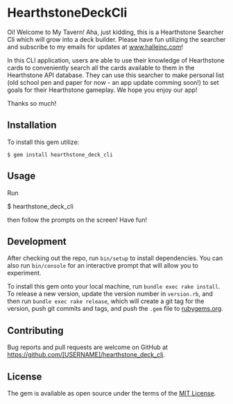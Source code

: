 # HearthstoneDeckCli

Oi! Welcome to My Tavern! Aha, just kidding, this is a Hearthstone Searcher Cli which will grow into a deck builder. Please have fun utilizing the searcher and subscribe to my emails for updates at www.halleinc.com! 

In this CLI application, users are able to use their knowledge of Hearthstone cards to conveniently search all the cards available to them in the Hearthstone API database. They can use this searcher to make personal list (old school pen and paper for now - an app update comming soon!) to set goals for their Hearthstone gameplay. We hope you enjoy our app!

Thanks so much!

## Installation

To install this gem utilize:

    $ gem install hearthstone_deck_cli

## Usage

Run

 $ hearthstone_deck_cli 


then follow the prompts on the screen! Have fun!

## Development

After checking out the repo, run `bin/setup` to install dependencies. You can also run `bin/console` for an interactive prompt that will allow you to experiment.

To install this gem onto your local machine, run `bundle exec rake install`. To release a new version, update the version number in `version.rb`, and then run `bundle exec rake release`, which will create a git tag for the version, push git commits and tags, and push the `.gem` file to [rubygems.org](https://rubygems.org).

## Contributing

Bug reports and pull requests are welcome on GitHub at https://github.com/[USERNAME]/hearthstone_deck_cli.


## License

The gem is available as open source under the terms of the [MIT License](https://opensource.org/licenses/MIT).

